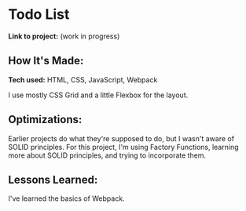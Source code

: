 # Todo List

**Link to project:** (work in progress)

## How It's Made:

**Tech used:** HTML, CSS, JavaScript, Webpack

I use mostly CSS Grid and a little Flexbox for the layout. 

## Optimizations:

Earlier projects do what they're supposed to do, but I wasn't aware of SOLID principles. For this project, I'm using Factory Functions, learning more about SOLID principles, and trying to incorporate them. 

## Lessons Learned:

I've learned the basics of Webpack.
